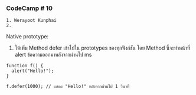 ### CodeCamp # 10
    1. Werayoot Kunphai
    2. 
        
Native prototype:

1. ให้เพิ่ม Method defer เข้าไปใน prototypes ของทุกฟังก์ชัน โดย Method นี้จะทำหน้าที่ alert ข้อความออกมาหลังจากผ่านไป ms
```
function f() {
  alert("Hello!");
}

f.defer(1000); // แสดง "Hello!" หลังจากผ่านไป 1 วินาที
```

